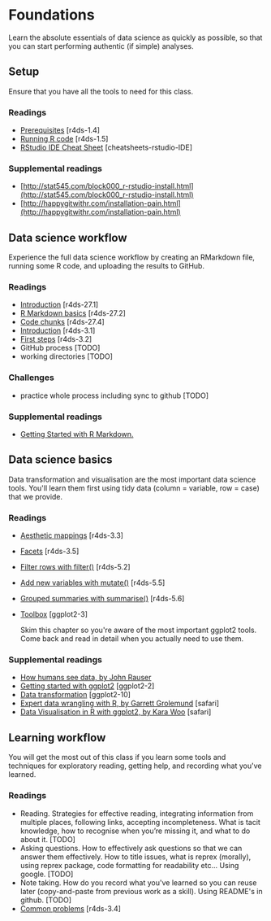 <!-- Generated automatically from index.yaml. Do not edit by hand -->
# Foundations

Learn the absolute essentials of data science as quickly as possible, so that you can start performing authentic (if simple) analyses.

## Setup

Ensure that you have all the tools to need for this class.

### Readings

  * [Prerequisites](http://r4ds.had.co.nz/introduction.html#prerequisites) [r4ds-1.4]
  * [Running R code](http://r4ds.had.co.nz/introduction.html#running-r-code) [r4ds-1.5]
  * [RStudio IDE Cheat Sheet](https://www.rstudio.com/wp-content/uploads/2016/01/rstudio-IDE-cheatsheet.pdf) [cheatsheets-rstudio-IDE]

### Supplemental readings

  * [http://stat545.com/block000_r-rstudio-install.html](http://stat545.com/block000_r-rstudio-install.html)
  * [http://happygitwithr.com/installation-pain.html](http://happygitwithr.com/installation-pain.html)

## Data science workflow

Experience the full data science workflow by creating an RMarkdown file, running some R code, and uploading the results to GitHub.

### Readings

  * [Introduction](http://r4ds.had.co.nz/r-markdown.html#introduction-18) [r4ds-27.1]
  * [R Markdown basics](http://r4ds.had.co.nz/r-markdown.html#r-markdown-basics) [r4ds-27.2]
  * [Code chunks](http://r4ds.had.co.nz/r-markdown.html#code-chunks) [r4ds-27.4]
  * [Introduction](http://r4ds.had.co.nz/data-visualisation.html#introduction-1) [r4ds-3.1]
  * [First steps](http://r4ds.had.co.nz/data-visualisation.html#first-steps) [r4ds-3.2]
  * GitHub process [TODO]
  * working directories [TODO]

### Challenges

  * practice whole process including sync to github [TODO]

### Supplemental readings

  * [Getting Started with R Markdown.](https://www.rstudio.com/resources/webinars/getting-started-with-r-markdown/)

## Data science basics

Data transformation and visualisation are the most important data science tools. You'll learn them first using tidy data (column = variable, row = case) that we provide.

### Readings

  * [Aesthetic mappings](http://r4ds.had.co.nz/data-visualisation.html#aesthetic-mappings) [r4ds-3.3]
  * [Facets](http://r4ds.had.co.nz/data-visualisation.html#facets) [r4ds-3.5]
  * [Filter rows with filter()](http://r4ds.had.co.nz/transform.html#filter-rows-with-filter) [r4ds-5.2]
  * [Add new variables with mutate()](http://r4ds.had.co.nz/transform.html#add-new-variables-with-mutate) [r4ds-5.5]
  * [Grouped summaries with summarise()](http://r4ds.had.co.nz/transform.html#grouped-summaries-with-summarise) [r4ds-5.6]
  * [Toolbox](http://link.springer.com.ezproxy.stanford.edu/chapter/10.1007/978-3-319-24277-4_3) [ggplot2-3]

     Skim this chapter so you're aware of the most important ggplot2 tools. Come back and read in detail when you actually need to use them.


### Supplemental readings

  * [How humans see data, by John Rauser](http://www.slideshare.net/JohnRauser/how-humans-see-data)
  * [Getting started with ggplot2](http://link.springer.com.ezproxy.stanford.edu/chapter/10.1007/978-3-319-24277-4_2) [ggplot2-2]
  * [Data transformation](http://link.springer.com.ezproxy.stanford.edu/chapter/10.1007/978-3-319-24277-4_10) [ggplot2-10]
  * [Expert data wrangling with R, by Garrett Grolemund](http://proquest.safaribooksonline.com.ezproxy.stanford.eduvideo/programming/r/9781491917046) [safari]
  * [Data Visualisation in R with ggplot2, by Kara Woo](http://proquest.safaribooksonline.com.ezproxy.stanford.eduvideo/programming/r/9781491963661) [safari]

## Learning workflow

You will get the most out of this class if you learn some tools and techniques for exploratory reading, getting help, and recording what you've learned.

### Readings

  * Reading. Strategies for effective reading, integrating information from multiple places, following links, accepting incompleteness. What is tacit knowledge, how to recognise when you’re missing it, and what to do about it. [TODO]
  * Asking questions. How to effectively ask questions so that we can answer them effectively. How to title issues, what is reprex (morally), using reprex package, code formatting for readability etc... Using google. [TODO]
  * Note taking. How do you record what you've learned so you can reuse later (copy-and-paste from previous work as a skill). Using README's in github. [TODO]
  * [Common problems](http://r4ds.had.co.nz/data-visualisation.html#common-problems) [r4ds-3.4]


